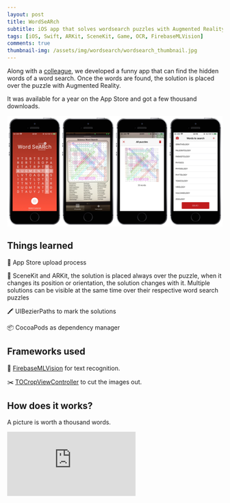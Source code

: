 ```yaml
---
layout: post
title: WordSeARch
subtitle: iOS app that solves wordsearch puzzles with Augmented Reality.
tags: [iOS, Swift, ARKit, SceneKit, Game, OCR, FirebaseMLVision]
comments: true
thumbnail-img: /assets/img/wordsearch/wordsearch_thumbnail.jpg
---
```


Along with a [colleague](https://www.linkedin.com/in/juansantiagomartin/), we developed a funny app that can find the hidden words of a word search. Once the words are found, the solution is placed over the puzzle with Augmented Reality.

It was available for a year on the App Store and got a few thousand downloads.

![](../assets/img/wordsearch/wordsearch.jpg)

## Things learned

🛒 App Store upload process

🤖 SceneKit and ARKit, the solution is placed always over the puzzle, when it changes its position or orientation, the solution changes with it. Multiple solutions can be visible at the same time over their respective word search puzzles

🖍️ UIBezierPaths to mark the solutions

📦 CocoaPods as dependency manager

## Frameworks used

🔎 [FirebaseMLVision](https://firebase.google.com/docs/ml-kit/ios/recognize-text) for text recognition.

✂️ [TOCropViewController](https://github.com/TimOliver/TOCropViewController) to cut the images out.

## How does it works?

A picture is worth a thousand words.

<div class="video-responsive">
	<iframe src="https://www.youtube.com/embed/LfIDUhi-lrY?vq=hd1080&mute=1" frameborder="0" allowfullscreen></iframe>
</div>


